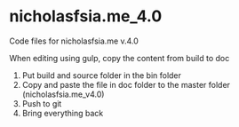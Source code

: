# nicholasfsia.me_4.0
Code files for nicholasfsia.me v.4.0

When editing using gulp, copy the content from build to doc

1. Put build and source folder in the bin folder
2. Copy and paste the file in doc folder to the master folder (nicholasfsia.me_v4.0)
3. Push to git
4. Bring everything back
